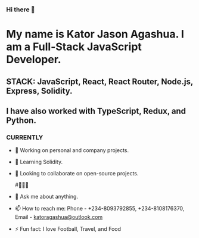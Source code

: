 ### Hi there 👋
# My name is Kator Jason Agashua. I am a Full-Stack JavaScript Developer. 
## STACK: JavaScript, React, React Router, Node.js, Express, Solidity. 
## I have also worked with TypeScript, Redux, and Python.
### CURRENTLY
- 🔭 Working on personal and company projects. 
- 🌱 Learning Solidity.
- 👯 Looking to collaborate on open-source projects.

  #🧑🏿‍💻
- 💬 Ask me about anything.
- 📫 How to reach me: Phone - +234-8093792855, +234-8108176370, Email - katoragashua@outlook.com
- ⚡ Fun fact: I love Football, Travel, and Food
<!--
**katoragashua/katoragashua** is a ✨ _special_ ✨ repository because its `README.md` (this file) appears on your GitHub profile.

Here are some ideas to get you started:

- 🔭 I’m currently working on ...
- 🌱 I’m currently learning ...
- 👯 I’m looking to collaborate on ...
- 🤔 I’m looking for help with ...
- 💬 Ask me about ...
- 📫 How to reach me: ...
- 😄 Pronouns: ...
- ⚡ Fun fact: ...
-->
